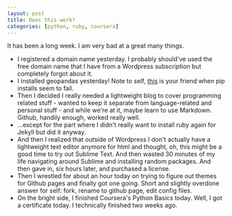 ```yaml
---
layout: post
title: Does this work?
categories: [python, ruby, coursera]
---
```


It has been a long week. I am very bad at a great many things. 
<ul>
	<li>I registered a domain name yesterday. I probably should've used the free domain name that I have from a Wordpress subscription but completely forgot about it.</li>
	<li>I installed geopandas yesterday! Note to self, <a href="https://www.lfd.uci.edu/~gohlke/pythonlibs/">this</a> is your friend when pip installs seem to fail.</li>
	<li>Then I decided I really needed a lightweight blog to cover programming related stuff - wanted to keep it separate from language-related and personal stuff - and while we're at it, maybe learn to use Markdown. Github, handily enough, worked really well.</li>
	<li>...except for the part where I didn't really want to install ruby again for Jekyll but did it anyway.</li>
	<li>And then I realized that outside of Wordpress I don't actually have a lightweight text editor anymore for html and thought, oh, this might be a good time to try out Sublime Text. And then wasted 30 minutes of my life navigating around Sublime and installing random packages. And then gave in, six hours later, and purchased a license.</li>
	<li>Then I wrestled for about an hour today on trying to figure out themes for Github pages and finally got one going. Short and slightly overdone answer for self: fork, rename to github page, edit config files.</li>
	<li>On the bright side, I finished Coursera's Python Basics today. Well, I got a certificate today. I technically finished two weeks ago.</li>
</ul>